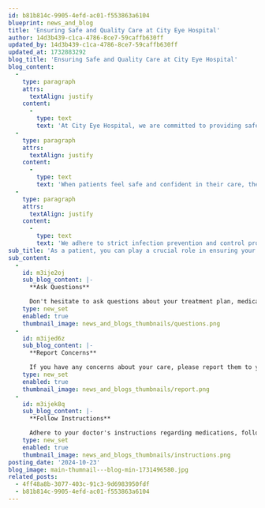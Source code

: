 ```yaml
---
id: b81b814c-9905-4efd-ac01-f553863a6104
blueprint: news_and_blog
title: 'Ensuring Safe and Quality Care at City Eye Hospital'
author: 14d3b439-c1ca-4786-8ce7-59caffb630ff
updated_by: 14d3b439-c1ca-4786-8ce7-59caffb630ff
updated_at: 1732883292
blog_title: 'Ensuring Safe and Quality Care at City Eye Hospital'
blog_content:
  -
    type: paragraph
    attrs:
      textAlign: justify
    content:
      -
        type: text
        text: 'At City Eye Hospital, we are committed to providing safe and high-quality care to every patient who walks through our doors. Patient safety is paramount in healthcare. It ensures patients receive the right care at the right time, preventing adverse events and improving overall outcomes.'
  -
    type: paragraph
    attrs:
      textAlign: justify
    content:
      -
        type: text
        text: 'When patients feel safe and confident in their care, they are more likely to adhere to treatment plans and achieve better health outcomes. At City Eye Hospital, we have implemented several measures to ensure patient safety.'
  -
    type: paragraph
    attrs:
      textAlign: justify
    content:
      -
        type: text
        text: 'We adhere to strict infection prevention and control protocols to minimize the risk of healthcare-associated infections. We provide patients with clear information about their treatment plan, medications, and expected outcomes. We are committed to continuous improvement and regularly review our patient safety practices to identify areas for improvement.'
sub_title: 'As a patient, you can play a crucial role in ensuring your own safety:'
sub_content:
  -
    id: m3ije2oj
    sub_blog_content: |-
      **Ask Questions**

      Don't hesitate to ask questions about your treatment plan, medications, and procedures.
    type: new_set
    enabled: true
    thumbnail_image: news_and_blogs_thumbnails/questions.png
  -
    id: m3ijed6z
    sub_blog_content: |-
      **Report Concerns**

      If you have any concerns about your care, please report them to your healthcare provider.
    type: new_set
    enabled: true
    thumbnail_image: news_and_blogs_thumbnails/report.png
  -
    id: m3ijek8q
    sub_blog_content: |-
      **Follow Instructions** 

      Adhere to your doctor's instructions regarding medications, follow-up appointments, and lifestyle changes.
    type: new_set
    enabled: true
    thumbnail_image: news_and_blogs_thumbnails/instructions.png
posting_date: '2024-10-23'
blog_image: main-thumnail---blog-min-1731496580.jpg
related_posts:
  - 4ff48a8b-3077-403c-91c3-9d6983950fdf
  - b81b814c-9905-4efd-ac01-f553863a6104
---
```

